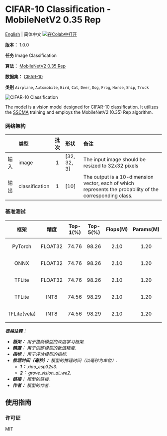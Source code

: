 # CIFAR-10 Classification - MobileNetV2 0.35 Rep

[English](../en/CIFAR-10_Classification_MobileNetV2_0.35_Rep_32.md) | 简体中文 [![在Colab中打开](https://colab.research.google.com/assets/colab-badge.svg)](https://colab.research.google.com/github/seeed-studio/sscma-model-zoo/blob/main/notebooks/zh_CN/CIFAR-10_Classification_MobileNetV2_0.35_Rep_32.ipynb)

**版本：** 1.0.0

**任务** Image Classification

**算法：** [MobileNetV2 0.35 Rep](https://github.com/Seeed-Studio/ModelAssistant/blob/main/configs/classification/mobnetv2_0.35_rep_1bx16_300e_cifar10.py)

**数据集：** [CIFAR-10](https://www.cs.toronto.edu/~kriz/cifar.html)

**类别** `Airplane`, `Automobile`, `Bird`, `Cat`, `Deer`, `Dog`, `Frog`, `Horse`, `Ship`, `Truck`

![CIFAR-10 Classification](https://files.seeedstudio.com/sscma/static/cifar10_cls_0_35.png)

The model is a vision model designed for CIFAR-10 classification. It utilizes the [SSCMA](https://github.com/Seeed-Studio/ModelAssistant) training and employs the MobileNetV2 (0.35) Rep algorithm.

### 网络架构

|    | 类型             |  批次  | 形状          | 备注                                                                                                        |
|:---|:---------------|:----:|:------------|:----------------------------------------------------------------------------------------------------------|
| 输入 | image          |  1   | [32, 32, 3] | The input image should be resized to 32x32 pixels                                                         |
| 输出 | classification |  1   | [10]        | The output is a 10-dimension vector, each of which represents the probability of the corresponding class. |
### 基准测试

|      框架      |   精度    |  Top-1(%)  |  Top-5(%)  |  Flops(M)  |  Params(M)  |   Inference(ms)   |                                                                                 下载                                                                                 |      作者      |
|:------------:|:-------:|:----------:|:----------:|:----------:|:-----------:|:-----------------:|:------------------------------------------------------------------------------------------------------------------------------------------------------------------:|:------------:|
|   PyTorch    | FLOAT32 |   74.76    |   98.26    |    2.10    |    1.20     |         -         |   [链接](https://files.seeedstudio.com/sscma/model_zoo/classification/cifar10/mobilenetv2_0.35_cifar10_float32_sha1_229a650d3d6352349bbe09f27120b0ffaea03154.pth)    | Seeed Studio |
|     ONNX     | FLOAT32 |   74.76    |   98.26    |    2.10    |    1.20     |         -         |   [链接](https://files.seeedstudio.com/sscma/model_zoo/classification/cifar10/mobilenetv2_0.35_cifar10_float32_sha1_5de550613080ddb9e9c48917abae402b72fb1f7c.onnx)   | Seeed Studio |
|    TFLite    | FLOAT32 |   74.76    |   98.26    |    2.10    |    1.20     |         -         |  [链接](https://files.seeedstudio.com/sscma/model_zoo/classification/cifar10/mobilenetv2_0.35_cifar10_float32_sha1_8573efa98eb573ce709d0eeef97cac84a4a54442.tflite)  | Seeed Studio |
|    TFLite    |  INT8   |   74.56    |   98.29    |    2.10    |    1.20     | 13<sup>(1)</sup>  |   [链接](https://files.seeedstudio.com/sscma/model_zoo/classification/cifar10/mobilenetv2_0.35_cifar10_int8_sha1_84561285cfef22718d41b93f81853143746293d8.tflite)    | Seeed Studio |
| TFLite(vela) |  INT8   |   74.56    |   98.29    |    2.10    |    1.20     | 2.0<sup>(2)</sup> | [链接](https://files.seeedstudio.com/sscma/model_zoo/classification/cifar10/mobilenetv2_0.35_cifar10_int8_sha1_84561285cfef22718d41b93f81853143746293d8_vela.tflite) | Seeed Studio |

***表格注释：***

- ***框架：** 用于推断模型的深度学习框架.*
- ***精度：** 用于训练模型的数值精度.*
- ***指标：** 用于评估模型的指标.*
- ***推理时间（毫秒）：** 模型的推理时间（以毫秒为单位）.*
  - ***1：** xiao_esp32s3.*
  - ***2：** grove_vision_ai_we2.*
- ***链接：** 模型的链接.*
- ***作者：** 模型的作者.*

## 使用指南

### 许可证

MIT

